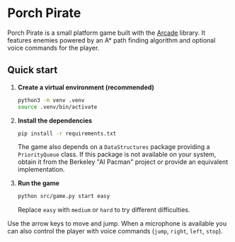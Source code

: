 # Porch Pirate

Porch Pirate is a small platform game built with the [Arcade](https://api.arcade.academy/) library. It features enemies powered by an A* path finding algorithm and optional voice commands for the player.

## Quick start

1. **Create a virtual environment (recommended)**
   ```bash
   python3 -m venv .venv
   source .venv/bin/activate
   ```

2. **Install the dependencies**
   ```bash
   pip install -r requirements.txt
   ```
   The game also depends on a `DataStructures` package providing a `PriorityQueue` class. If this package is not available on your system, obtain it from the Berkeley "AI Pacman" project or provide an equivalent implementation.

3. **Run the game**
   ```bash
   python src/game.py start easy
   ```
   Replace `easy` with `medium` or `hard` to try different difficulties.

Use the arrow keys to move and jump. When a microphone is available you can also control the player with voice commands (`jump`, `right`, `left`, `stop`).
